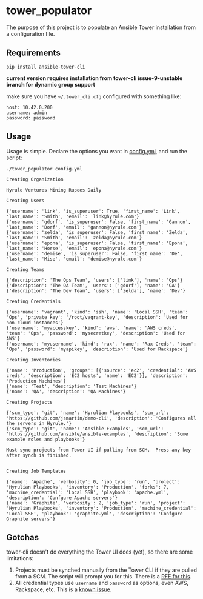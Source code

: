 # tower_populator

The purpose of this project is to populate an Ansible Tower installation from a configuration file.  

## Requirements

	pip install ansible-tower-cli 
	
**current version requires installation from tower-cli issue-9-unstable branch for dynamic group support**

make sure you have ```~/.tower_cli.cfg``` configured with something like:


	host: 10.42.0.200
	username: admin
	password: password

## Usage 
 
Usage is simple.  Declare the options you want in [config.yml](config.yml), and run the script:

```
./tower_populator config.yml

Creating Organization

Hyrule Ventures Mining Rupees Daily

Creating Users

{'username': 'link', 'is_superuser': True, 'first_name': 'Link', 'last_name': 'Smith', 'email': 'link@hyrule.com'}
{'username': 'gdorf', 'is_superuser': False, 'first_name': 'Gannon', 'last_name': 'Dorf', 'email': 'gannon@hyrule.com'}
{'username': 'zelda', 'is_superuser': False, 'first_name': 'Zelda', 'last_name': 'Smith', 'email': 'zelda@hyrule.com'}
{'username': 'epona', 'is_superuser': False, 'first_name': 'Epona', 'last_name': 'Horse', 'email': 'epona@hyrule.com'}
{'username': 'demise', 'is_superuser': False, 'first_name': 'De', 'last_name': 'Mise', 'email': 'demise@hyrule.com'}

Creating Teams

{'description': 'The Ops Team', 'users': ['link'], 'name': 'Ops'}
{'description': 'The QA Team', 'users': ['gdorf'], 'name': 'QA'}
{'description': 'The Dev Team', 'users': ['zelda'], 'name': 'Dev'}

Creating Credentials

{'username': 'vagrant', 'kind': 'ssh', 'name': 'Local SSH', 'team': 'Ops', 'private_key': '/root/vagrant-key', 'description': 'Used for non-cloud instances'}
{'username': 'myaccesskey', 'kind': 'aws', 'name': 'AWS creds', 'team': 'Ops', 'password': 'mysecretkey', 'description': 'Used for AWS'}
{'username': 'myusername', 'kind': 'rax', 'name': 'Rax Creds', 'team': 'Ops', 'password': 'myapikey', 'description': 'Used for Rackspace'}

Creating Inventories

{'name': 'Production', 'groups': [{'source': 'ec2', 'credential': 'AWS creds', 'description': 'EC2 hosts', 'name': 'EC2'}], 'description': 'Production Machines'}
{'name': 'Test', 'description': 'Test Machines'}
{'name': 'QA', 'description': 'QA Machines'}

Creating Projects

{'scm_type': 'git', 'name': 'Hyrulian Playbooks', 'scm_url': 'https://github.com/jsmartin/demo-cli', 'description': 'Configures all the servers in Hyrule.'}
{'scm_type': 'git', 'name': 'Ansible Examples', 'scm_url': 'https://github.com/ansible/ansible-examples', 'description': 'Some example roles and playbooks'}

Must sync projects from Tower UI if pulling from SCM.  Press any key after synch is finished.


Creating Job Templates

{'name': 'Apache', 'verbosity': 0, 'job_type': 'run', 'project': 'Hyrulian Playbooks', 'inventory': 'Production', 'forks': 7, 'machine_credential': 'Local SSH', 'playbook': 'apache.yml', 'description': 'Confgure Apache servers'}
{'name': 'Graphite', 'verbosity': 2, 'job_type': 'run', 'project': 'Hyrulian Playbooks', 'inventory': 'Production', 'machine_credential': 'Local SSH', 'playbook': 'graphite.yml', 'description': 'Confgure Graphite servers'}
```

## Gotchas

tower-cli doesn't do everything the Tower UI does (yet), so there are some limitations:

1. Projects must be synched manually from the Tower CLI if they are pulled from a SCM.  The script will prompt you for this.  There is a [RFE for this](https://github.com/ansible/tower-cli/issues/14).
2. All credential types use ```username``` and ```password``` as options, even AWS, Rackspace, etc.  This is a [known issue](https://github.com/ansible/tower-cli/issues/13).

